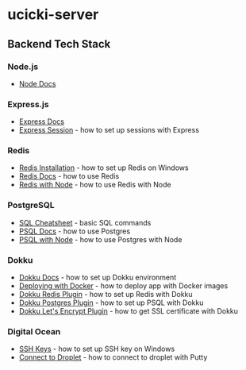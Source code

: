 # ucicki-server

## Backend Tech Stack

### Node.js

- [Node Docs](https://nodejs.org/en/docs/guides/nodejs-docker-webapp/)

### Express.js

- [Express Docs](http://expressjs.com/en/advanced/best-practice-security.html#use-cookies-securely)
- [Express Session](https://github.com/expressjs/session#compatible-session-stores) - how to set up sessions with Express

### Redis

- [Redis Installation](https://redislabs.com/blog/redis-on-windows-10/) - how to set up Redis on Windows
- [Redis Docs](https://redis.io/topics/quickstart) - how to use Redis
- [Redis with Node](https://github.com/tj/connect-redis) - how to use Redis with Node

### PostgreSQL

- [SQL Cheatsheet](https://www.codecademy.com/learn/learn-sql/modules/learn-sql-manipulation/cheatsheet) - basic SQL commands
- [PSQL Docs](https://www.postgresql.org/docs/current/datatype.html) - how to use Postgres
- [PSQL with Node](https://node-postgres.com/) - how to use Postgres with Node

### Dokku

- [Dokku Docs](https://dokku.com/docs~v0.21.4/deployment/application-deployment/) - how to set up Dokku environment
- [Deploying with Docker](https://dokku.com/docs/deployment/methods/images/) - how to deploy app with Docker images
- [Dokku Redis Plugin](https://github.com/dokku/dokku-redis) - how to set up Redis with Dokku
- [Dokku Postgres Plugin](https://github.com/dokku/dokku-postgres) - how to set up PSQL with Dokku
- [Dokku Let's Encrypt Plugin](https://github.com/dokku/dokku-letsencrypt) - how to get SSL certificate with Dokku

### Digital Ocean

- [SSH Keys](https://docs.digitalocean.com/products/droplets/how-to/add-ssh-keys/create-with-putty/) - how to set up SSH key on Windows
- [Connect to Droplet](https://docs.digitalocean.com/products/droplets/how-to/connect-with-ssh/putty/) - how to connect to droplet with Putty
